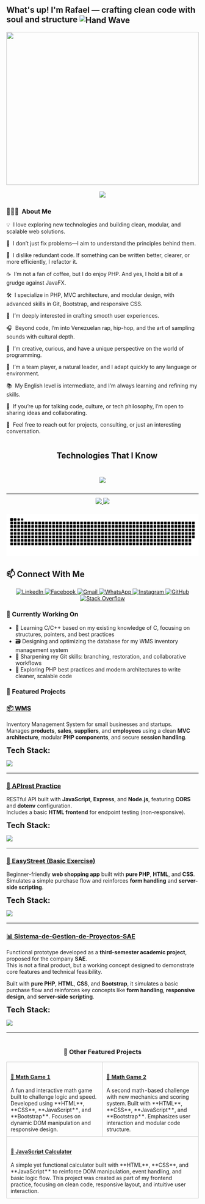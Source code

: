 <!-- Saludo con GIF -->
<h2>
  What's up! I'm Rafael — crafting clean code with soul and structure
  <img alt="Hand Wave" src="https://media.giphy.com/media/hvRJCLFzcasrR4ia7z/giphy.gif" width="25px" style="vertical-align: middle; margin-right: 8px;" />
</h2>

<!-- Simulated background using Night Coding GIF -->
<p align="center">
  <img src="https://64.media.tumblr.com/61d4fea89f86eb4cb5a7e616d9cd4832/tumblr_owi25v6uAo1r4gsiio1_1280.gif" width="100%" height="400px" />
</p>

<p align="center">
  <a href="https://github.com/DenverCoder1/readme-typing-svg">
    <img src="https://readme-typing-svg.herokuapp.com?lines=Full+Stack+Web+Developer;University+Student+%26+Lifelong+Learner;Passionate+about+Clean+Code+%26+Best+Practices;Modular+Design+%26+MVC+Architecture+Advocate;Frontend+Optimizer+%26+UX+Enthusiast;Git+Master+%26+Team+Player;Hip-Hop+%26+Sampling+Lover;Always+Exploring+New+Technologies&center=true&width=650&height=45">
  </a>
</p>

<h3>👨🏻‍💻 &nbsp;About Me</h3>
<div>
    <p>💡 &nbsp;I love exploring new technologies and building clean, modular, and scalable web solutions.</p>
    <p>🧠 &nbsp;I don’t just fix problems—I aim to understand the principles behind them.</p>
    <p>🚫 &nbsp;I dislike redundant code. If something can be written better, clearer, or more efficiently, I refactor it.</p>
    <p>☕ &nbsp;I’m not a fan of coffee, but I do enjoy PHP. And yes, I hold a bit of a grudge against JavaFX.</p>
    <p>🛠️ &nbsp;I specialize in PHP, MVC architecture, and modular design, with advanced skills in Git, Bootstrap, and responsive CSS.</p>
    <p>🔐 &nbsp;I’m deeply interested in crafting smooth user experiences.</p>
    <p>🎧 &nbsp;Beyond code, I’m into Venezuelan rap, hip-hop, and the art of sampling sounds with cultural depth.</p>
    <p>🧠 &nbsp;I’m creative, curious, and have a unique perspective on the world of programming.</p>
    <p>🤝 &nbsp;I’m a team player, a natural leader, and I adapt quickly to any language or environment.</p>
    <p>📚 &nbsp;My English level is intermediate, and I’m always learning and refining my skills.</p>
    <p>💬 &nbsp;If you’re up for talking code, culture, or tech philosophy, I’m open to sharing ideas and collaborating.</p>
    <p>📩 &nbsp;Feel free to reach out for projects, consulting, or just an interesting conversation.</p>
</div>

<div id="user-content-toc">
  <ul align="center">
    <summary><h2 style="display: inline-block">Technologies That I Know </h2></summary>
  </ul>
</div>

<!-- Tech stack icons in a single row -->
<div align="center" style="padding: 10px; margin-bottom:15px; margin-top:15px">
  <a href="https://skillicons.dev">
    <img src="https://skillicons.dev/icons?i=html,css,javascript,bootstrap,php,laravel,mysql,react,nodejs,git,c,cpp,gtk,java,linux&perline=15" />
  </a>
</div>

<!-- GitHub stats side by side with border top only -->
<p align="center" style="padding: 10px; border-top: 1px solid;">
<a href="https://github.com/Rafa-x64">
    <img height="180em" src="https://github-readme-stats-eight-theta.vercel.app/api?username=Rafa-x64&show_icons=true&theme=dark&include_all_commits=true&count_private=true"/>
    <img height="180em" src="https://github-readme-stats-eight-theta.vercel.app/api/top-langs/?username=Rafa-x64&layout=compact&langs_count=8&theme=dark"/>
</a>
</p>

<!-- GitHub contribution snake -->
<p align="center">
  <img src="https://raw.githubusercontent.com/Elanza-48/Elanza-48/main/resources/img/github-contribution-grid-snake.svg" alt="GitHub Snake Animation" />
</p>


## 📫 Connect With Me

<p align="center">
  <a href="https://www.linkedin.com/in/rafael-alvarez-dev" target="_blank">
    <img src="https://img.shields.io/badge/-LinkedIn-0077B5?style=for-the-badge&logo=linkedin&logoColor=white" alt="LinkedIn"/>
  </a>
  <a href="https://www.facebook.com/rafael.alvarez.dev" target="_blank">
    <img src="https://img.shields.io/badge/-Facebook-1877F2?style=for-the-badge&logo=facebook&logoColor=white" alt="Facebook"/>
  </a>
  <a href="mailto:rafael.dev@example.com" target="_blank">
    <img src="https://img.shields.io/badge/-Gmail-D14836?style=for-the-badge&logo=gmail&logoColor=white" alt="Gmail"/>
  </a>
  <a href="https://wa.me/584241234567" target="_blank">
    <img src="https://img.shields.io/badge/-WhatsApp-25D366?style=for-the-badge&logo=whatsapp&logoColor=white" alt="WhatsApp"/>
  </a>
  <a href="https://www.instagram.com/rafael.alvarez.dev" target="_blank">
    <img src="https://img.shields.io/badge/-Instagram-E4405F?style=for-the-badge&logo=instagram&logoColor=white" alt="Instagram"/>
  </a>
  <a href="https://github.com/Rafael-Alvarez-Tech" target="_blank">
    <img src="https://img.shields.io/badge/-GitHub-181717?style=for-the-badge&logo=github&logoColor=white" alt="GitHub"/>
  </a>
  <a href="https://stackoverflow.com/users/12345678/rafael-alvarez" target="_blank">
    <img src="https://img.shields.io/badge/-Stack%20Overflow-FE7A16?style=for-the-badge&logo=stackoverflow&logoColor=white" alt="Stack Overflow"/>
  </a>
</p>

### 🚧 Currently Working On
- 🧠 Learning C/C++ based on my existing knowledge of C, focusing on structures, pointers, and best practices  
- 🗃️ Designing and optimizing the database for my WMS inventory management system  
- 🔄 Sharpening my Git skills: branching, restoration, and collaborative workflows  
- 🧱 Exploring PHP best practices and modern architectures to write cleaner, scalable code

### 🌟 Featured Projects

### [📦 WMS](https://github.com/Rafa-x64/Gestion_inventario_practica)  
Inventory Management System for small businesses and startups.  
Manages **products**, **sales**, **suppliers**, and **employees** using a clean **MVC architecture**, modular **PHP components**, and secure **session handling**.

<span style="font-weight: bold; font-size: 20px;">Tech Stack:</span>
<div style="display: flex; align-items: center; align-content: center; gap: 10px;">
  <a href="https://skillicons.dev">
    <img src="https://skillicons.dev/icons?i=html,css,javascript,bootstrap,php,mysql&perline=6" />
  </a>
</div>

---

### [🔌 APIrest Practice](https://github.com/Rafa-x64/APIrest-con-js)  
RESTful API built with **JavaScript**, **Express**, and **Node.js**, featuring **CORS** and **dotenv** configuration.  
Includes a basic **HTML frontend** for endpoint testing (non-responsive).

<span style="font-weight: bold; font-size: 20px;">Tech Stack:</span>
<div style="display: flex; align-items: center; align-content: center; gap: 10px;">
  <a href="https://skillicons.dev">
    <img src="https://skillicons.dev/icons?i=html,javascript,nodejs,express,dotenv,cors&perline=7" />
  </a>
</div>

---

### [🛒 EasyStreet (Basic Exercise)](https://github.com/Rafa-x64/EasyStreet)  
Beginner-friendly **web shopping app** built with **pure PHP**, **HTML**, and **CSS**.  
Simulates a simple purchase flow and reinforces **form handling** and **server-side scripting**.

<span style="font-weight: bold; font-size: 20px;">Tech Stack:</span>
<div style="display: flex; align-items: center; align-content: center; gap: 10px;">
  <a href="https://skillicons.dev">
    <img src="https://skillicons.dev/icons?i=html,css,php,mysql&perline=7" />
  </a>
</div>

---

### [📊 Sistema-de-Gestion-de-Proyectos-SAE](https://github.com/Rafa-x64/Sistema-de-Gestion-de-Proyectos-SAE)  
Functional prototype developed as a **third-semester academic project**, proposed for the company **SAE**.  
This is not a final product, but a working concept designed to demonstrate core features and technical feasibility.

Built with **pure PHP**, **HTML**, **CSS**, and **Bootstrap**, it simulates a basic purchase flow and reinforces key concepts like **form handling**, **responsive design**, and **server-side scripting**.

<span style="font-weight: bold; font-size: 20px;">Tech Stack:</span>
<div style="display: flex; align-items: center; align-content: center; gap: 10px;">
  <a href="https://skillicons.dev">
    <img src="https://skillicons.dev/icons?i=html,css,bootstrap,php,mysql&perline=7" />
  </a>
</div>

---

<div align="center" style="margin-top: 40px;">

### 🌟 Other Featured Projects

<div align="center">

<table>
  <tr>
    <td width="45%" style="border: 1px solid #ccc; padding: 10px; border-radius: 8px;">
      <h4><a href="https://github.com/Rafa-x64/Juego-Calculo">🧠 Math Game 1</a></h4>
      A fun and interactive math game built to challenge logic and speed.  
      Developed using **HTML**, **CSS**, **JavaScript**, and **Bootstrap**.  
      Focuses on dynamic DOM manipulation and responsive design.
    </td>
    <td width="45%" style="border: 1px solid #ccc; padding: 10px; border-radius: 8px;">
      <h4><a href="https://github.com/Rafa-x64/Juego-Calculo-2">🧮 Math Game 2</a></h4>
      A second math-based challenge with new mechanics and scoring system.  
      Built with **HTML**, **CSS**, **JavaScript**, and **Bootstrap**.  
      Emphasizes user interaction and modular code structure.
    </td
  </tr>
  <tr>
    <td width="100%" colspan="2" style="border: 1px solid #ccc; padding: 10px; border-radius: 8px; margin-top: 20px;">
      <h4><a href="https://github.com/Rafa-x64/Javascript-Calculadora">🧮 JavaScript Calculator</a></h4>
      A simple yet functional calculator built with **HTML**, **CSS**, and **JavaScript** to reinforce DOM manipulation, event handling, and basic logic flow.  
      This project was created as part of my frontend practice, focusing on clean code, responsive layout, and intuitive user interaction.
    </td>
  </tr>
</table>

</div>


</div>
